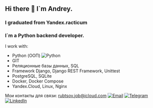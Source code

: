 ## Hi there 👋 I`m Andrey.

### I graduated from Yandex.racticum 
### I`m a Python backend developer.

I work with:
- Python (ООП) ![Python](https://img.shields.io/badge/python-programming-brightgreen)
- GIT
- Реляционные базы данных, SQL
- Framework Django, Django REST Framework, Unittest
- PostgreSQL, SQLite
- Docker, Docker Compose
- Yandex.Cloud, Linux, Nginx

Мои контакты для связи:
rubtsov.job@icloud.com
[![Email](https://img.shields.io/badge/Email-ping-%232CA5E9?style=flat&logo=email)](rubtsov.job@icloud.com)
[![Telegram](https://img.shields.io/badge/Telegram-profile-%232CA5E0?style=flat&logo=telegram)](https://t.me/anrunn)
[![LinkedIn](https://img.shields.io/badge/LinkedIn-profile-%230e76a8?style=flat&logo=linkedin)](https://www.linkedin.com/in/andrey-rubtsov-45505294/)

<!--
**Raa78/Raa78** is a ✨ _special_ ✨ repository because its `README.md` (this file) appears on your GitHub profile.

Here are some ideas to get you started:

- 🔭 I’m currently working on ...
- 🌱 I’m currently learning ...
- 👯 I’m looking to collaborate on ...
- 🤔 I’m looking for help with ...
- 💬 Ask me about ...
- 📫 How to reach me: ...
- 😄 Pronouns: ...
- ⚡ Fun fact: ...
-->
